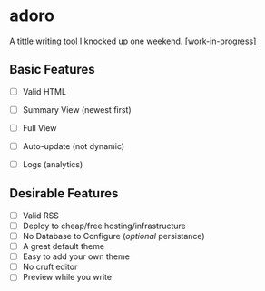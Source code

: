 adoro
=====

A tittle writing tool I knocked up one weekend. [work-in-progress]


## Basic Features

- [ ] Valid HTML
- [ ] Summary View (newest first)
- [ ] Full View
- [ ] Auto-update (not dynamic)
- [ ] Logs (analytics)



## Desirable Features

- [ ] Valid RSS
- [ ] Deploy to cheap/free hosting/infrastructure
- [ ] No Database to Configure (*optional* persistance)
- [ ] A great default theme
- [ ] Easy to add your own theme
- [ ] No cruft editor
- [ ] Preview while you write
